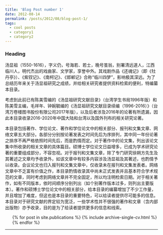 ```yaml
---
title: 'Blog Post number 1'
date: 2012-08-14
permalink: /posts/2012/08/blog-post-1/
tags:
  - cool posts
  - category1
  - category2
---
```


### Heading
汤显祖（1550-1616），字义仍，号海若、若士，晚号茧翁，别署清远道人，江西临川人，明代杰出的戏曲家、文学家，享誉中外。其戏剧作品《还魂记》（即《牡丹亭》）、《紫钗记》、《南柯记》、《邯郸记》合称“临川四梦”，影响极其深远。为了总结历年来关于汤显祖研究之成绩，并给相关研究者提供资料检索的便利，特编纂本目录。

考虑到此前已有陈美雪编的《汤显祖研究文献目录》（台湾学生书局1996年版）和陈美雪主编，毛祥年、钟婉毓编的《汤显祖研究文献目录续编（1996-2016）》（台湾万卷楼图书股份有限公司2017年版），以及后者涉及2016年的论著有所遗漏，因此本目录收录2016-2020年中国大陆和台湾以及国外刊布的相关研究论著。

本目录包括著作、学位论文、著作和学位论文中的相关部分、报刊和文集文章、网络文章五大部分。各部分分别按论著发表之时间先后为序排列，其中同一年份论著之排序不再严格依照时间先后，而是酌情而定。对于著作中的论文集，列出该论文集中所收录的相关文章的具体篇目。硕博士学位论文日益增多，已成为学术研究论著的重要组成部分，不容忽视。对于报刊和文集文章，除了专门研究徐朔方先生及其著述之文章均予收录外，如该文章中有较多内容涉及汤显祖及其著述，也酌情予以收录。会议论文也归入报刊和文集文章中，仅收录未在报刊和文集发表者。网络文章中不乏富有价值之作，本目录酌情收录其中尚未正式发表并且基本符合学术规范的文章，同时考虑到网络文章并不完全固定，所以均注明检索日期。对于相关著作，如有不同版本，依时间顺序分别列出（如个别著作版本过多，则列出主要版本）。著作和硕博士学位论文中的相关部分，给本目录的编纂增加了不少工作量，并且增加了难度，但这也是本目录的重要特色，可以给读者提供尽可能多的信息。本目录对于研究文献的界定较为宽泛，一些学术性并不很强的著作和文章（含内部出版物）亦予收录，目的是为了给读者提供更多的信息和线索。

  <ul>{% for post in site.publications %}
    {% include archive-single-cv.html %}
  {% endfor %}</ul>

------